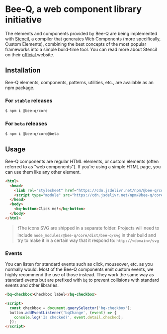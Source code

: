# Bee-Q, a web component library initiative

The elements and components provided by Bee-Q are being implemented with [Stencil](https://stenciljs.com/), a compiler that generates Web Components (more specifically, Custom Elements), combining the best concepts of the most popular frameworks into a simple build-time tool. You can read more about Stencil on their [official ](https://stenciljs.com/)website.

## Installation

Bee-Q elements, components, patterns, utilities, etc., are available as an npm package.

### For `stable` releases

```bash
$ npm i @bee-q/core
```

### For `beta` releases

```bash
$ npm i @bee-q/core@beta
```

## Usage

Bee-Q components are regular HTML elements, or custom elements (often referred to as "web components"). If you're using a simple HTML page, you can use them like any other element.

```html
<html>
  <head>
    <link rel="stylesheet" href="https://cdn.jsdelivr.net/npm/@bee-q/core/dist/bee-q/bee-q.css" />
    <script type="module" src="https://cdn.jsdelivr.net/npm/@bee-q/core/dist/bee-q/bee-q.esm.js"></script>
  </head>
  <body>
    <bq-button>Click me!</bq-button>
  </body>
</html>
```

> ❗️The icons SVG are shipped in a separate folder. Projects will need to include `node_modules/@bee-q/core/dist/bee-q/svg` in their build and try to make it in a certain way that it respond to: `http://<domain>/svg`

### Events

You can listen for standard events such as click, mouseover, etc. as you normally would. Most of the Bee-Q components emit custom events, we highly recommend the use of those instead. They work the same way as standard events but are prefixed with `bq` to prevent collisions with standard events and other libraries.

```html
<bq-checkbox>Checkbox label</bq-checkbox>

<script>
  const checkbox = document.querySelector('bq-checkbox');
  button.addEventListener('bqChange', (event) => {
    console.log('Is checked?', event.detail.checked);
  });
</script>
```

